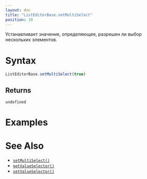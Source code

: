 ```yaml
---
layout: doc
title: "ListEditorBase.setMultiSelect"
position: 10
---
```


Устанавливает значение, определяющее, разрешен ли выбор нескольких элементов.

# Syntax

```js
ListEditorBase.setMultiSelect(true)
```

## Returns

`undefined`

# Examples

# See Also

* [`setMultiSelect()`](../ListEditorBase.setMultiSelect/)
* [`getValueSelector()`](../ListEditorBase.getValueSelector/)
* [`setValueSelector()`](../ListEditorBase.setValueSelector/)
